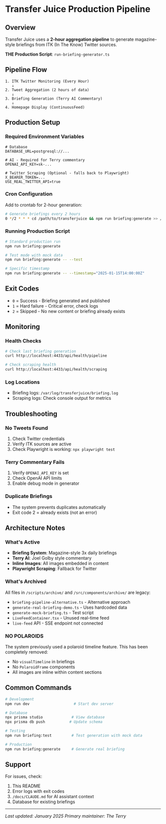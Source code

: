 # Transfer Juice Production Pipeline

## Overview

Transfer Juice uses a **2-hour aggregation pipeline** to generate magazine-style briefings from ITK (In The Know) Twitter sources.

**THE Production Script**: `run-briefing-generator.ts`

## Pipeline Flow

```
1. ITK Twitter Monitoring (Every Hour)
   ↓
2. Tweet Aggregation (2 hours of data)
   ↓
3. Briefing Generation (Terry AI Commentary)
   ↓
4. Homepage Display (ContinuousFeed)
```

## Production Setup

### Required Environment Variables

```env
# Database
DATABASE_URL=postgresql://...

# AI - Required for Terry commentary
OPENAI_API_KEY=sk-...

# Twitter Scraping (Optional - falls back to Playwright)
X_BEARER_TOKEN=...
USE_REAL_TWITTER_API=true
```

### Cron Configuration

Add to crontab for 2-hour generation:

```bash
# Generate briefings every 2 hours
0 */2 * * * cd /path/to/transferjuice && npm run briefing:generate >> /var/log/transferjuice/briefing.log 2>&1
```

### Running Production Script

```bash
# Standard production run
npm run briefing:generate

# Test mode with mock data
npm run briefing:generate -- --test

# Specific timestamp
npm run briefing:generate -- --timestamp="2025-01-15T14:00:00Z"
```

## Exit Codes

- `0` = Success - Briefing generated and published
- `1` = Hard failure - Critical error, check logs
- `2` = Skipped - No new content or briefing already exists

## Monitoring

### Health Checks

```bash
# Check last briefing generation
curl http://localhost:4433/api/health/pipeline

# Check scraping health
curl http://localhost:4433/api/health/scraping
```

### Log Locations

- Briefing logs: `/var/log/transferjuice/briefing.log`
- Scraping logs: Check console output for metrics

## Troubleshooting

### No Tweets Found

1. Check Twitter credentials
2. Verify ITK sources are active
3. Check Playwright is working: `npx playwright test`

### Terry Commentary Fails

1. Verify `OPENAI_API_KEY` is set
2. Check OpenAI API limits
3. Enable debug mode in generator

### Duplicate Briefings

- The system prevents duplicates automatically
- Exit code 2 = already exists (not an error)

## Architecture Notes

### What's Active

- **Briefing System**: Magazine-style 3x daily briefings
- **Terry AI**: Joel Golby style commentary
- **Inline Images**: All images embedded in content
- **Playwright Scraping**: Fallback for Twitter

### What's Archived

All files in `/scripts/archive/` and `/src/components/archive/` are legacy:

- `briefing-pipeline-alternative.ts` - Alternative approach
- `generate-real-briefing-demo.ts` - Uses hardcoded data
- `generate-mock-briefing.ts` - Test script
- `LiveFeedContainer.tsx` - Unused real-time feed
- `live-feed` API - SSE endpoint not connected

### NO POLAROIDS

The system previously used a polaroid timeline feature. This has been completely removed:

- No `visualTimeline` in briefings
- No `PolaroidFrame` components
- All images are inline within content sections

## Common Commands

```bash
# Development
npm run dev                    # Start dev server

# Database
npx prisma studio             # View database
npx prisma db push           # Update schema

# Testing
npm run briefing:test         # Test generation with mock data

# Production
npm run briefing:generate     # Generate real briefing
```

## Support

For issues, check:

1. This README
2. Error logs with exit codes
3. `/docs/CLAUDE.md` for AI assistant context
4. Database for existing briefings

---

_Last updated: January 2025_
_Primary maintainer: The Terry_
